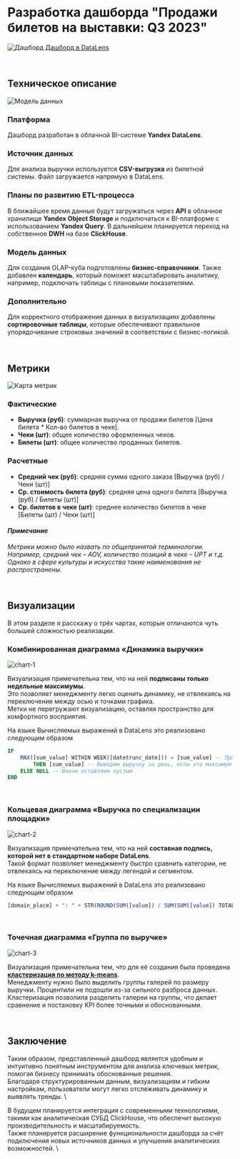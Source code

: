 # Разработка дашборда "Продажи билетов на выставки: Q3 2023"
![Дашборд](images/dash-1.png)
[Дашборд в DataLens](https://datalens.yandex/g9h5s1o94olc2)

&nbsp;
## Техническое описание
![Модель данных](images/olap-1.png) 

### Платформа
Дашборд разработан в облачной BI-системе **Yandex DataLens**.

### Источник данных
Для анализа выручки используется **CSV-выгрузка** из билетной системы. Файл загружается напрямую в DataLens.

### Планы по развитию ETL-процесса
В ближайшее время данные будут загружаться через **API** в облачное хранилище **Yandex Object Storage** и подключаться к BI-платформе с использованием **Yandex Query**.
В дальнейшем планируется переход на собственное **DWH** на базе **ClickHouse**.

### Модель данных
Для создания OLAP-куба подготовлены **бизнес-справочники**. Также добавлен **календарь**, который поможет масштабировать аналитику, например, подключать таблицы с плановыми показателями.

### Дополнительно
Для корректного отображения данных в визуализациях добавлены **сортировочные таблицы**, которые обеспечивают правильное упорядочивание строковых значений в соответствии с бизнес-логикой.

&nbsp;
## Метрики
![Карта метрик](images/metric-map.png)
### Фактические
- **Выручка (руб)**: суммарная выручка от продажи билетов [Цена билета * Кол-во билетов в чеке].
- **Чеки (шт)**: общее количество оформленных чеков. 
- **Билеты (шт)**: общее количество проданных билетов. 

### Расчетные
- **Средний чек (руб)**: средняя сумма одного заказа [Выручка (руб) / Чеки (шт)]
- **Ср. стоимость билета (руб)**: средняя цена одного билета [Выручка (руб) / Билеты (шт)]
- **Ср. билетов в чеке (шт)**: среднее количество билетов в чеке [Билеты (шт) / Чеки (шт)]

#### *Примечание*
*Метрики можно было назвать по общепринятой терминологии. Например, средний чек – AOV, количество позиций в чеке – UPT и т.д. Однако в сфере культуры и искусства такие наименования не распространены.*

&nbsp;
## Визуализации
В этом разделе я расскажу о трёх чартах, которые отличаются чуть большей сложностью реализации.
&nbsp;
### Комбинированная диаграмма «Динамика выручки»
![chart-1](images/chart-1.png)

Визуализация примечательна тем, что на ней **подписаны только недельные максимумы**. \
Это позволяет менеджменту легко оценить динамику, не отвлекаясь на переключение между осью и точками графика. \
Метки не перегружают визуализацию, оставляя пространство для комфортного восприятия.

На языке Вычисляемых выражений в DataLens это реализовано следующим образом
```sql
IF 
    MAX([sum_value] WITHIN WEEK([datetrunc_date])) = [sum_value] -- Проверка на максимум за неделю
        THEN [sum_value] -- Выводим выручку за день, если это максимум
    ELSE NULL -- Иначе оставляем пустым
END
```

&nbsp;
### Кольцевая диаграмма «Выручка по специализации площадки»
![chart-2](images/chart-2.png)

Визуализация примечательна тем, что на ней **составная подпись, которой нет в стандартном наборе DataLens**. \
Такой формат позволяет менеджменту быстро сравнить категории, не отвлекаясь на переключение между легендой и сегментом.

На языке Вычисляемых выражений в DataLens это реализовано следующим образом
```sql
[domain_place] + ": " + STR(ROUND(SUM([value]) / SUM(SUM([value]) TOTAL * 100)) + "%"
```

&nbsp;
### Точечная диаграмма «Группа по выручке»
![chart-3](images/chart-3.png)

Визуализация примечательна тем, что для её создания была проведена **[кластеризация по методу k-means](clustering.ipynb)**. \
Менеджменту нужно было выделить группы галерей по размеру выручки. Процентили не подошли из-за сильного разброса данных. \
Кластеризация позволила разделить галереи на группы, что делает сравнение и постановку KPI более точными и обоснованными.

&nbsp;
## Заключение
Таким образом, представленный дашборд является удобным и интуитивно понятным инструментом для анализа ключевых метрик, помогая бизнесу принимать обоснованные решения. \
Благодаря структурированным данным, визуализациям и гибким настройкам, пользователи могут легко отслеживать динамику и выявлять тренды. \

В будущем планируется интеграция с современными технологиями, такими как аналитическая СУБД ClickHouse, что обеспечит высокую производительность и масштабируемость. \
Также планируется расширение функциональности дашборда за счёт подключения новых источников данных и улучшения аналитических возможностей. \
